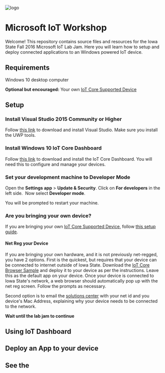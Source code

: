 ![logo](https://blog.adafruit.com/wp-content/uploads/2015/08/windows_iot1.jpg)

# Microsoft IoT Workshop
Welcome!  This repository contains source files and resources for the Iowa State Fall 2016 Microsoft IoT Lab Jam.  Here you will learn how to setup and deploy connected applications to an Windows powered IoT device.

## Requirements
Windows 10 desktop computer

**Optional but encouraged:** Your own [IoT Core Supported Device](https://developer.microsoft.com/en-us/windows/iot/explore/deviceoptions)

## Setup
### Install Visual Studio 2015 Community or Higher
Follow [this link](https://www.visualstudio.com/vs/) to download and install Visual Studio.  Make sure you install the UWP tools.

### Install Windows 10 IoT Core Dashboard
Follow [this link](https://developer.microsoft.com/en-us/windows/iot/downloads) to download and install the IoT Core Dashboard.  You will need this to configure and manage your devices.

### Set your development machine to Developer Mode
Open the **Settings app** > **Update & Security**. Click on **For developers** in the left side.  Now select **Developer mode**.

You will be prompted to restart your machine.

### Are you bringing your own device?
If you are bringing your own [IoT Core Supported Device](https://developer.microsoft.com/en-us/windows/iot/explore/deviceoptions), follow [this setup guide](https://developer.microsoft.com/en-us/windows/iot/GetStarted).

#### Net Reg your Device
If you are bringing your own hardware, and it is not previously net-regged, you have 2 options.  First is the quickest, but requires that your device can be connected to internet outside of Iowa State.  Download the [IoT Core Browser Sample](https://developer.microsoft.com/enus/windows/iot/samples/iotbrowser) and deploy it to your device as per the instructions.  Leave this as the default app on your device.  Once your device is connected to Iowa State's network, a web browser should automatically pop up with the net reg screen.  Follow the prompts as necessary.

Second option is to email the [solutions center](http://www.it.iastate.edu/solution/) with your net id and you device's Mac Address, explaining why your device needs to be connected to the network.

**Wait until the lab jam to continue**

## Using IoT Dashboard

## Deploy an App to your device

## See the 
